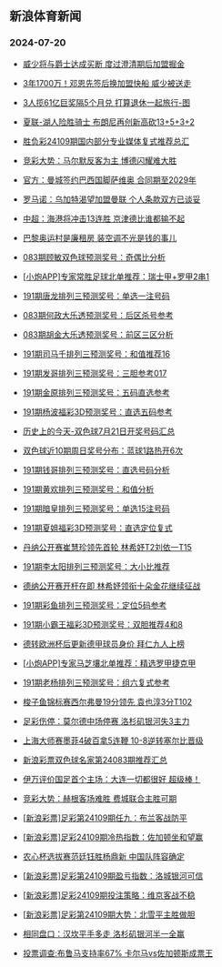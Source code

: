 ## 新浪体育新闻 
### 2024-07-20

+ [威少将与爵士达成买断 度过澄清期后加盟掘金](https://sports.sina.com.cn/basketball/nba/2024-07-19/doc-incermif1167994.shtml)

+ [3年1700万！邓恩先签后换加盟快船 威少被送走](https://sports.sina.com.cn/basketball/nba/2024-07-19/doc-incerezi1297599.shtml)

+ [3人揽61亿巨奖隔5个月兑 打算退休一起旅行-图](https://sports.sina.com.cn/l/2024-07-19/doc-incermik5777672.shtml)

+ [夏联-湖人险胜骑士 布朗尼再创新高砍13+5+3+2](https://sports.sina.com.cn/basketball/nba/2024-07-19/doc-incervwz0988523.shtml)

+ [胜负彩24109期国内部分专业媒体复式推荐总汇](https://sports.sina.com.cn/l/2024-07-19/doc-incerrqz5349028.shtml)

+ [竞彩大势：马尔默反客为主 博德闪耀难大胜](https://sports.sina.com.cn/l/2024-07-19/doc-incermih7948964.shtml)

+ [官方：曼城签约巴西国脚萨维奥 合同期至2029年](https://sports.sina.com.cn/g/pl/2024-07-19/doc-incerrrh5684748.shtml)

+ [罗马诺：乌加特渴望加盟曼联 个人条款双方已谈妥](https://sports.sina.com.cn/g/pl/2024-07-19/doc-incerrre7858598.shtml)

+ [中超：海港将冲击13连胜 京津德比谁都输不起](https://sports.sina.com.cn/china/2024-07-19/doc-incerrrh5717300.shtml)

+ [巴黎奥运村是廉租房 装空调不光是钱的事儿](https://sports.sina.com.cn/others/athletics/2024-07-19/doc-incerrrh5723742.shtml)

+ [083期顾敏双色球预测奖号：奇偶比分析](https://sports.sina.com.cn/l/2024-07-19/doc-incervxe5598520.shtml)

+ [[小炮APP]专家常胜足球北单推荐：瑞士甲+罗甲2串1](https://sports.sina.com.cn/l/2024-07-19/doc-incervxe5603146.shtml)

+ [191期唐龙排列三预测奖号：单选一注号码](https://sports.sina.com.cn/l/2024-07-19/doc-incerrre7885070.shtml)

+ [083期何政大乐透预测奖号：后区杀号参考](https://sports.sina.com.cn/l/2024-07-19/doc-incerrrc1083589.shtml)

+ [083期胡金大乐透预测奖号：前区三区分析](https://sports.sina.com.cn/l/2024-07-19/doc-incerrre7861498.shtml)

+ [191期司马千排列三预测奖号：和值推荐16](https://sports.sina.com.cn/l/2024-07-19/doc-incerrqz5388489.shtml)

+ [191期发哥排列三预测奖号：三胆参考017](https://sports.sina.com.cn/l/2024-07-19/doc-incerrrh5718720.shtml)

+ [191期金原排列三预测奖号：五码直选参考](https://sports.sina.com.cn/l/2024-07-19/doc-incerrrh5719233.shtml)

+ [191期杨波福彩3D预测奖号：直选五码参考](https://sports.sina.com.cn/l/2024-07-19/doc-incerrrc1105027.shtml)

+ [历史上的今天-双色球7月21日开奖号码汇总](https://sports.sina.com.cn/l/2024-07-19/doc-incesaev5169858.shtml)

+ [双色球近10期周日奖号分布：蓝球1路热开6次](https://sports.sina.com.cn/l/2024-07-19/doc-incesaey7665262.shtml)

+ [191期钱哥排列三预测奖号：直选号码分析](https://sports.sina.com.cn/l/2024-07-19/doc-incerrqz5388243.shtml)

+ [191期黄欢排列三预测奖号：和值分析](https://sports.sina.com.cn/l/2024-07-19/doc-incerrre7883918.shtml)

+ [191期暗皇排列三预测奖号：单选15注号码](https://sports.sina.com.cn/l/2024-07-19/doc-incerrre7883331.shtml)

+ [191期夏姐福彩3D预测奖号：直选定位复式](https://sports.sina.com.cn/l/2024-07-19/doc-incerrre7882178.shtml)

+ [丹纳公开赛崔慧珍领先首轮 林希妤T2刘依一T15](https://sports.sina.com.cn/golf/lpga/2024-07-19/doc-incerrrh5726545.shtml)

+ [191期李太阳排列三预测奖号：大小比推荐](https://sports.sina.com.cn/l/2024-07-19/doc-incerrre7884457.shtml)

+ [德纳公开赛开杆在即 林希妤领衔十朵金花继续征战](https://sports.sina.com.cn/golf/lpga/2024-07-18/doc-inceqqcu6229315.shtml)

+ [191期彩鱼排列三预测奖号：定位5码参考](https://sports.sina.com.cn/l/2024-07-19/doc-incerrqz5386837.shtml)

+ [191期小霸王福彩3D预测奖号：双胆推荐4和8](https://sports.sina.com.cn/l/2024-07-19/doc-incerrre7882374.shtml)

+ [德转欧洲杯后更新德甲球员身价 拜仁九人上榜](https://sports.sina.com.cn/global/germany/2024-07-19/doc-incesafe2307865.shtml)

+ [[小炮APP]专家马芝壤北单推荐：精选罗甲捷克甲](https://sports.sina.com.cn/l/2024-07-19/doc-incervwx5271101.shtml)

+ [191期老杨排列三预测奖号：组六复式参考](https://sports.sina.com.cn/l/2024-07-19/doc-incerrqz5387822.shtml)

+ [梭子鱼锦标赛西尔弗曼19分领先 袁也淳3分T102](https://sports.sina.com.cn/golf/pgatour/2024-07-19/doc-incerrqz5384598.shtml)

+ [足彩伤停：莫尔德中场停赛 洛杉矶银河失3主力](https://sports.sina.com.cn/l/2024-07-19/doc-incesafa5529480.shtml)

+ [上海大师赛墨菲4破百拿5连鞭 10-8逆转塞尔比晋级](https://sports.sina.com.cn/others/snooker/2024-07-19/doc-incestax7738599.shtml)

+ [新浪彩票双色球名家第24083期推荐汇总](https://sports.sina.com.cn/l/2024-07-19/doc-incesaev5171890.shtml)

+ [伊万评价国足首个主场：大连一切都很好 超级棒！](https://sports.sina.com.cn/china/2024-07-19/doc-inceshpf4704032.shtml)

+ [竞彩大势：赫根客场难胜 费城联合主胜可期](https://sports.sina.com.cn/l/2024-07-20/doc-incetqhk4812086.shtml)

+ [[新浪彩票]足彩第24109期任九：布兰客战防平](https://sports.sina.com.cn/l/2024-07-20/doc-incetuqh4692169.shtml)

+ [[新浪彩票]足彩24109期冷热指数：佐加顿坐和望赢](https://sports.sina.com.cn/l/2024-07-20/doc-incetqhp7283665.shtml)

+ [农心杯选拔赛范廷钰胜杨鼎新 中国队阵容确定](https://sports.sina.com.cn/go/2024-07-20/doc-incetuqh4691554.shtml)

+ [[新浪彩票]足彩第24109期盈亏指数：洛城银河可信](https://sports.sina.com.cn/l/2024-07-20/doc-incetuqp3941201.shtml)

+ [[新浪彩票]足彩24109期投注策略：维京客战不稳](https://sports.sina.com.cn/l/2024-07-20/doc-incetuqm7164154.shtml)

+ [[新浪彩票]足彩第24109期大势：北雪平主胜做胆](https://sports.sina.com.cn/l/2024-07-20/doc-incetuqh4691884.shtml)

+ [相同盘口：汉坎平手多走 洛杉矶银河半一全赢](https://sports.sina.com.cn/l/2024-07-20/doc-incetywh1358971.shtml)

+ [投票调查:布鲁马支持率67% 卡尔马vs佐加顿斯成票王](https://sports.sina.com.cn/l/2024-07-20/doc-incetuqh4706642.shtml)

